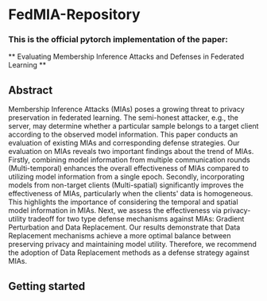 # FedMIA-Repository

### This is the official pytorch implementation of the paper:

  ** Evaluating Membership Inference Attacks and Defenses in Federated Learning **

## Abstract 

Membership Inference Attacks (MIAs) poses a growing threat to privacy preservation in federated learning. The semi-honest attacker, e.g., the server, may determine whether a particular sample belongs to a target client according to the observed model information. This paper conducts an evaluation of existing MIAs and corresponding defense strategies. Our evaluation on MIAs reveals two important findings about the trend of MIAs. Firstly, combining model information from multiple communication rounds (Multi-temporal) enhances the overall effectiveness of MIAs compared to utilizing model information from a single epoch.  Secondly, incorporating models from non-target clients (Multi-spatial) significantly improves the effectiveness of MIAs, particularly when the clients' data is homogeneous. This highlights the importance of considering the temporal and spatial model information in MIAs. Next, we assess the effectiveness via privacy-utility tradeoff for two type defense mechanisms against MIAs: Gradient Perturbation and Data Replacement. Our results demonstrate that Data Replacement mechanisms achieve a more optimal balance between preserving privacy and maintaining model utility. Therefore, we recommend the adoption of Data Replacement methods as a defense strategy against MIAs.


## Getting started 


